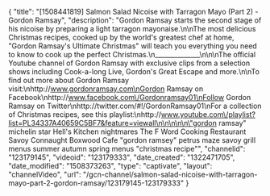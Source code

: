{
    "title": "[1508441819] Salmon Salad Nicoise with Tarragon Mayo (Part 2) - Gordon Ramsay",
    "description": "Gordon Ramsay starts the second stage of his nicoise by preparing a light tarragon mayonaise.\n\nThe most delicious Christmas recipes, cooked up by the world's greatest chef at home, \"Gordon Ramsay's Ultimate Christmas\" will teach you everything you need to know to cook up the perfect Christmas.\n______________\n\n\nThe official Youtube channel of Gordon Ramsay with exclusive clips from a selection shows including Cook-a-long Live, Gordon's Great Escape and more.\n\nTo find out more about Gordon Ramsay visit:\nhttp:\/\/www.gordonramsay.com\nGordon Ramsay on Facebook\nhttp:\/\/www.facebook.com\/Gordonramsay01\nFollow Gordon Ramsay on Twitter\nhttp:\/\/twitter.com\/#!\/GordonRamsay01\nFor a collection of Christmas recipes, see this playlist:\nhttp:\/\/www.youtube.com\/playlist?list=PL34337A40659C5BF7&feature=viewall\n\n\n\n\n\"gordon ramsay\" michelin star Hell's Kitchen nightmares The F Word Cooking Restaurant Savoy Connaught Boxwood Cafe \"gordon ramsey\" petrus maze savoy grill menus summer autumn spring menus \"christmas recipe\"",
    "channelid": "123179145",
    "videoid": "123179333",
    "date_created": "1322471705",
    "date_modified": "1508373263",
    "type": "captivate",
    "layout": "channelVideo",
    "url": "\/gcn-channel\/salmon-salad-nicoise-with-tarragon-mayo-part-2-gordon-ramsay\/123179145-123179333"
}